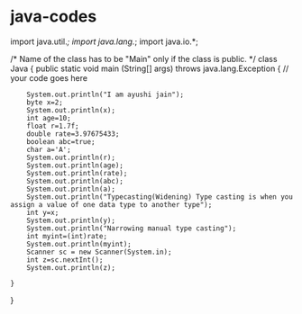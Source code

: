 # java-codes
import java.util.*;
import java.lang.*;
import java.io.*;

/* Name of the class has to be "Main" only if the class is public. */
class Java
{
	public static void main (String[] args) throws java.lang.Exception
	{
		// your code goes here
		
		System.out.println("I am ayushi jain");
	    byte x=2;
	    System.out.println(x);
	    int age=10;
	    float r=1.7f;
	    double rate=3.97675433;
	    boolean abc=true;
	    char a='A';
	    System.out.println(r);
	    System.out.println(age);
	    System.out.println(rate);
	    System.out.println(abc);
	    System.out.println(a);
	    System.out.println("Typecasting(Widening) Type casting is when you assign a value of one data type to another type");
	    int y=x;
	    System.out.println(y);
	    System.out.println("Narrowing manual type casting");
	    int myint=(int)rate;
	    System.out.println(myint);
	    Scanner sc = new Scanner(System.in);
	    int z=sc.nextInt();
	    System.out.println(z);
	    
	}
	
}
